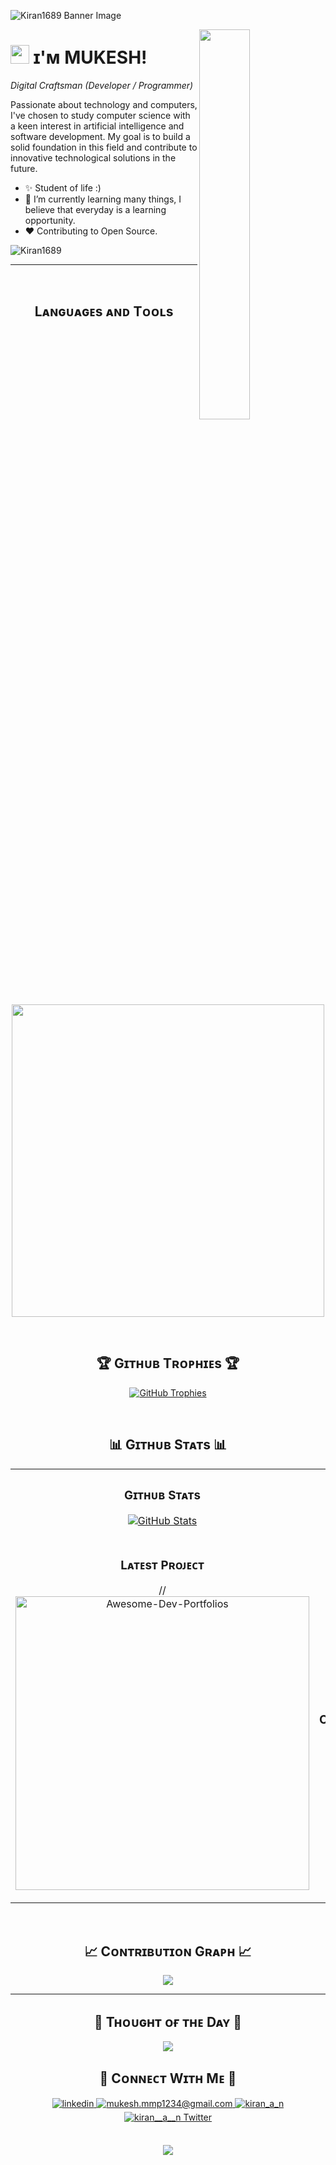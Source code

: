 <!--Banner-->
![Kiran1689 Banner Image](./banner.png)

<!--Night Owl image-->
<div>
  <img align="right" width="40%" src="https://owlbertsio-resized.s3.amazonaws.com/Popper.psd.full.png">
</div>

<!--Header Name-->
# <img src="https://emojis.slackmojis.com/emojis/images/1531849430/4246/blob-sunglasses.gif?1531849430" width="30"/> ɪ'ᴍ MUKESH! 
*Digital Craftsman (Developer / Programmer)*
<br /> 

<!--Start Intro-->               
<p align="left">Passionate about technology and computers, I've chosen to study computer science with a keen interest in artificial intelligence and software development. My goal is to build a solid foundation in this field and contribute to innovative technological solutions in the future. </p>

- ✨ Student of life :)
- 🌱 I’m currently learning many things, I believe that everyday is a learning opportunity.
- ❤ Contributing to Open Source.
<!--End Intro-->

<!--Profile Count Badge-->
<p align="left">
  <img src="https://komarev.com/ghpvc/?username=mukprabhakar&label=Profile%20views&color=770677&style=for-the-badge&logo=star" alt="Kiran1689" style="padding-right:20px;" />
</p>

---
<br />

<!--Languages and Tools Section-->       
<h2 align="center">Lᴀɴɢᴜᴀɢᴇs ᴀɴᴅ Tᴏᴏʟs</h2> 
<p align="center">
<img width="500px"  src="https://skillicons.dev/icons?i=py,java,js,html,css,react,nodejs,express,django,md,solidity,postgres,mongo,git,vscode,docker,aws,postman,supabase,linux&perline=10"  />
</p>
<br />


<!--Trophies Section-->   
<h2 align="center">🏆 Gɪᴛʜᴜʙ Tʀᴏᴘʜɪᴇs 🏆</h2>
<p align="center">
  <a href="https://github.com/mukprabhakar/github-profile-trophy">
    <img src="https://github-profile-trophy.vercel.app/?username=mukprabhakar&row=2&column=6&margin-w=20&margin-h=20" alt="GitHub Trophies">
  </a>
</p>
<br />

<!--Github stats Table--> 
<h2 align="center">📊 Gɪᴛʜᴜʙ Sᴛᴀᴛs 📊</h2>

<table width="100%">
  <tr>
    <td width="50%">
      <h3 align="center"><strong>Gɪᴛʜᴜʙ Sᴛᴀᴛs</strong></h3>
      <p align="center">
        <a href="https://github.com/mukprabhakar">
          <img align="center" src="https://github-readme-stats.vercel.app/api?username=mukprabhakar&count_private=true&show_icons=true&theme=nightowl" alt="GitHub Stats" />
        </a>
      </p>
    </td>
    <td width="50%">
      <h3 align="center"><strong>Sᴛʀᴇᴀᴋ Sᴛᴀᴛs</strong></h3>
      <p align="center">
        <a href="https://github.com/mukprabhakar">
          <img align="center" src="https://streak-stats.demolab.com?user=mukprabhakar&theme=nightowl" alt="Streak Stats" />
        </a>
      </p>
    </td>
  </tr>
  <tr>
    <td width="50%">
      <h3 align="center"><strong>Lᴀᴛᴇsᴛ Pʀᴏᴊᴇᴄᴛ</strong></h3>
      <p align="center">
       // <a href="https://github.com/Kiran1689/Awesome-Dev-Portfolios">
          <img align="center" width="470" src="https://github-readme-stats.vercel.app/api/pin/?username=Kiran1689&repo=Awesome-Dev-Portfolios&theme=nightowl&show_owner=true" alt="Awesome-Dev-Portfolios" />
        </a>
      </p>
    </td>
    <td width="50%">
      <h3 align="center"><strong>Tᴏᴘ Cᴏɴᴛʀɪʙᴜᴛɪᴏɴs</strong></h3>
      <p align="center">
        <a href="https://github.com/mukprabhakar">
          <img align="center" src="https://github-contributor-stats.vercel.app/api?username=mukprabhakar&limit=3&theme=nightowl&show_owner=true&combine_all_yearly_contributions=true" alt="Top Repo" />
        </a>
      </p>
    </td>
  </tr>
</table>
<br />

<!--Contribution Graph-->
<h2 align="center">📈 Cᴏɴᴛʀɪʙᴜᴛɪᴏɴ Gʀᴀᴘʜ 📈</h2>
<div align="center">
    <img src="https://github-readme-activity-graph.vercel.app/graph?username=mukprabhakar&bg_color=011627&color=79d3c3&line=c792ea&point=ffeb95&area=true&hide_border=false" border-radius="15">
</div>

---

<!--Dynamic Quote card updated everyday at 12 PM--> 
<h2 align="center">🌟 Tʜᴏᴜɢʜᴛ ᴏғ ᴛʜᴇ Dᴀʏ 🌟</h2>



<!--STARTS_HERE_QUOTE_CARD-->
<p align="center">
    <img src="https://readme-daily-quotes.vercel.app/api?author=Euripides&quote=He%20is%20not%20a%20lover%20who%20does%20not%20love%20forever.&theme=dark&bg_color=011627&author_color=ffeb95">
</p>
<!--ENDS_HERE_QUOTE_CARD-->




<!--Contact Section--> 

<h2 align="center">🤝 Cᴏɴɴᴇᴄᴛ Wɪᴛʜ Mᴇ 🤝 </h2>
<div align="center">
 <a href="https://www.linkedin.com/in/mukprabhakar/" target="_blank">
<img src=https://img.shields.io/badge/linkedin-%231E77B5.svg?&style=for-the-badge&logo=linkedin&logoColor=white alt=linkedin style="margin-bottom: 5px;" />
</a>
  
<a href="mailto:mukesh.mmp1234@gmail.com" target="_blank">
<img src="https://img.shields.io/badge/Gmail-D14836?style=for-the-badge&logo=gmail&logoColor=white" alt=mukesh.mmp1234@gmail.com mail style="margin-bottom: 5px;" />
</a>

<a href="https://www.instagram.com/mukprabhakar/" target="_blank">
<img src=https://img.shields.io/badge/Instagram-E4405F?style=for-the-badge&logo=instagram&logoColor=white alt=kiran_a_n Instagram style="margin-bottom: 5px;" />
</a>

<a href="https://twitter.com/mukprabhakar" target="_blank">
<img src="https://img.shields.io/badge/Twitter-1DA1F2?style=for-the-badge&logo=twitter&logoColor=white" alt="kiran__a__n Twitter" style="margin-bottom: 5px;" />
</a>
</div>
<br/>




<!--Footer--> 
<p align="center">
  <img src="https://capsule-render.vercel.app/api?type=waving&color=gradient&height=65&section=footer"/>
</p>

